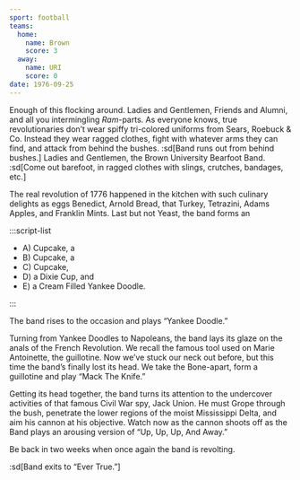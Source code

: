 ```yaml
---
sport: football
teams:
  home:
    name: Brown
    score: 3
  away:
    name: URI
    score: 0
date: 1976-09-25
---
```


Enough of this flocking around. Ladies and Gentlemen, Friends and Alumni, and all you intermingling _Ram_-parts. As everyone knows, true revolutionaries don’t wear spiffy tri-colored uniforms from Sears, Roebuck & Co. Instead they wear ragged clothes, fight with whatever arms they can find, and attack from behind the bushes. :sd[Band runs out from behind bushes.] Ladies and Gentlemen, the Brown University Bearfoot Band. :sd[Come out barefoot, in ragged clothes with slings, crutches, bandages, etc.]

The real revolution of 1776 happened in the kitchen with such culinary delights as eggs Benedict, Arnold Bread, that Turkey, Tetrazini, Adams Apples, and Franklin Mints. Last but not Yeast, the band forms an

:::script-list

- A) Cupcake, a
- B) Cupcake, a
- C) Cupcake,
- D) a Dixie Cup, and
- E) a Cream Filled Yankee Doodle.

:::

The band rises to the occasion and plays “Yankee Doodle.”

Turning from Yankee Doodles to Napoleans, the band lays its glaze on the anals of the French Revolution. We recall the famous tool used on Marie Antoinette, the guillotine. Now we’ve stuck our neck out before, but this time the band’s finally lost its head. We take the Bone-apart, form a guillotine and play “Mack The Knife.”

Getting its head together, the band turns its attention to the undercover activities of that famous Civil War spy, Jack Union. He must Grope through the bush, penetrate the lower regions of the moist Mississippi Delta, and aim his cannon at his objective. Watch now as the cannon shoots off as the Band plays an arousing version of “Up, Up, Up, And Away.”

Be back in two weeks when once again the band is revolting.

:sd[Band exits to “Ever True.”]
